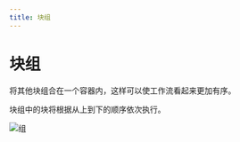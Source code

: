 ```yaml
---
title: 块组
---
```


# 块组

将其他块组合在一个容器内，这样可以使工作流看起来更加有序。

块组中的块将根据从上到下的顺序依次执行。

![组](https://s3.ap-southeast-1.amazonaws.com/automa-pub/i/2024/12/02/17wso3-yt.png)
